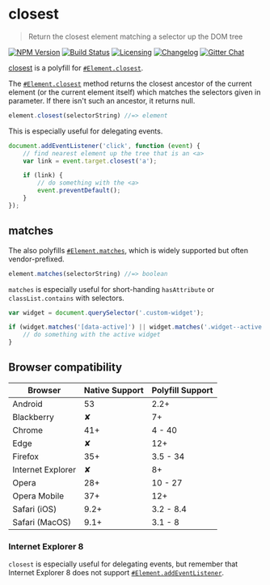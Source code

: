 # closest

> Return the closest element matching a selector up the DOM tree

[![NPM Version][npm-img]][npm-url]
[![Build Status][cli-img]][cli-url]
[![Licensing][lic-image]][lic-url]
[![Changelog][log-image]][log-url]
[![Gitter Chat][git-image]][git-url]

[closest] is a polyfill for [`#Element.closest`].

The [`#Element.closest`] method returns the closest ancestor of the current
element (or the current element itself) which matches the selectors given in
parameter. If there isn't such an ancestor, it returns null.

```js
element.closest(selectorString) //=> element
```

This is especially useful for delegating events.

```js
document.addEventListener('click', function (event) {
	// find nearest element up the tree that is an <a>
	var link = event.target.closest('a');

	if (link) {
		// do something with the <a>
		event.preventDefault();
	}
});
```

## matches

The  also polyfills [`#Element.matches`], which is
widely supported but often vendor-prefixed.

```js
element.matches(selectorString) //=> boolean
```

`matches` is especially useful for short-handing `hasAttribute` or
`classList.contains` with selectors.

```js
var widget = document.querySelector('.custom-widget');

if (widget.matches('[data-active]') || widget.matches('.widget--active')) {
	// do something with the active widget
}
```

## Browser compatibility

| Browser           | Native Support | Polyfill Support |
| ----------------- | -------------- | ---------------- |
| Android           | 53             | 2.2+             |
| Blackberry        | ✘              | 7+               |
| Chrome            | 41+            | 4 - 40           |
| Edge              | ✘              | 12+              |
| Firefox           | 35+            | 3.5 - 34         |
| Internet Explorer | ✘              | 8+               |
| Opera             | 28+            | 10 - 27          |
| Opera Mobile      | 37+            | 12+              |
| Safari (iOS)      | 9.2+           | 3.2 - 8.4        |
| Safari (MacOS)    | 9.1+           | 3.1 - 8          |

### Internet Explorer 8

`closest` is especially useful for delegating events, but remember that
Internet Explorer 8 does not support [`#Element.addEventListener`].

[closest]: https://github.com/jonathantneal/closest
[`#Element.closest`]: https://dom.spec.whatwg.org/#dom-element-closest
[`#Element.matches`]: https://dom.spec.whatwg.org/#dom-element-matches
[`#Element.addEventListener`]: https://developer.mozilla.org/en-US/docs/Web/API/EventTarget.addEventListener#Browser_compatibility

[npm-url]: https://www.npmjs.com/package/element-closest
[npm-img]: https://img.shields.io/npm/v/element-closest.svg?style=flat-square
[cli-url]: https://travis-ci.org/jonathantneal/closest
[cli-img]: https://img.shields.io/travis/jonathantneal/closest.svg?style=flat-square
[lic-url]: LICENSE.md
[lic-image]: https://img.shields.io/npm/l/element-closest.svg?style=flat-square
[log-url]: CHANGELOG.md
[log-image]: https://img.shields.io/badge/changelog-md-blue.svg?style=flat-square
[git-url]: https://gitter.im/jonathantneal/closest
[git-image]: https://img.shields.io/badge/chat-gitter-blue.svg?style=flat-square
